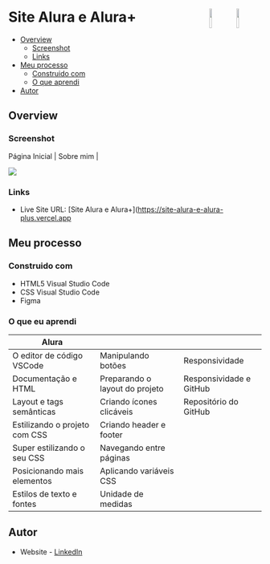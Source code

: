 # Site Alura e Alura+ <img src="https://cdn.jsdelivr.net/gh/devicons/devicon/icons/html5/html5-plain-wordmark.svg" width="10%" height="10%" align="right" valign="center"/> <img src="https://cdn.jsdelivr.net/gh/devicons/devicon/icons/css3/css3-plain-wordmark.svg" width="10%" height="10%" align="right" valign="center"/> 

- [Overview](#overview)
  - [Screenshot](#screenshot)
  - [Links](#links)
- [Meu processo](#my-process)
  - [Construido com](#built-with)
  - [O que aprendi](#what-i-learned)
- [Autor](#author)


## Overview

### Screenshot
Página Inicial | Sobre mim |

![](./portfolio.gif)

### Links

- Live Site URL: [Site Alura e Alura+](https://site-alura-e-alura-plus.vercel.app

## Meu processo

### Construido com

- HTML5 Visual Studio Code
- CSS Visual Studio Code
- Figma

### O que eu aprendi
|                 Alura               |                                     |                                             |
|-------------------------------------|-------------------------------------|---------------------------------------------|
| O editor de código VSCode           | Manipulando botões                  | Responsividade                              |
| Documentação e HTML                 | Preparando o layout do projeto      | Responsividade e GitHub                     |
| Layout e tags semânticas            | Criando ícones clicáveis            | Repositório do GitHub                       |
| Estilizando o projeto com CSS       | Criando header e footer             |                                             |
| Super estilizando o seu CSS         | Navegando entre páginas             |                                             |
| Posicionando mais elementos         | Aplicando variáveis CSS             |                                             |
| Estilos de texto e fontes           | Unidade de medidas                  |                                             |


## Autor

- Website - [LinkedIn](https://www.linkedin.com/in/victoria-valentina-bastos-araujo/)
